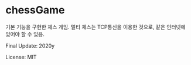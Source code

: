 # chessGame
기본 기능을 구현한 체스 게임. 멀티 체스는 TCP통신을 이용한 것으로, 같은 인터넷에 있어야 할 수 있음.

Final Update: 2020y

License: MIT
